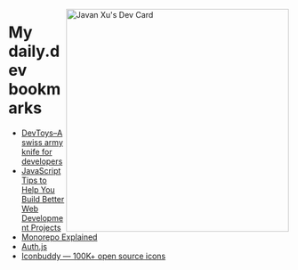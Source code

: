 
<a href="https://app.daily.dev/JavanXU"><img align="right" src="https://api.daily.dev/devcards/e45a150971844cd6959a94bb94e861ea.png?r=quw" width="400" alt="Javan Xu's Dev Card"/></a>

# My daily.dev bookmarks
<!-- daily.dev BOOKMARKS:START -->
- [DevToys–A swiss army knife for developers](https://app.daily.dev/posts/rYgVJV1ps?utm_source=rss&utm_medium=bookmarks&utm_campaign=6ueXw3FRNQzpNtewCDbI6)
- [JavaScript Tips to Help You Build Better Web Development Projects](https://app.daily.dev/posts/4Fwllnqij?utm_source=rss&utm_medium=bookmarks&utm_campaign=6ueXw3FRNQzpNtewCDbI6)
- [Monorepo Explained](https://app.daily.dev/posts/L2jRzty90?utm_source=rss&utm_medium=bookmarks&utm_campaign=6ueXw3FRNQzpNtewCDbI6)
- [Auth.js](https://app.daily.dev/posts/5fFbSnfpz?utm_source=rss&utm_medium=bookmarks&utm_campaign=6ueXw3FRNQzpNtewCDbI6)
- [Iconbuddy — 100K+ open source icons](https://app.daily.dev/posts/POZwWUwZ1?utm_source=rss&utm_medium=bookmarks&utm_campaign=6ueXw3FRNQzpNtewCDbI6)
<!-- daily.dev BOOKMARKS:END -->
